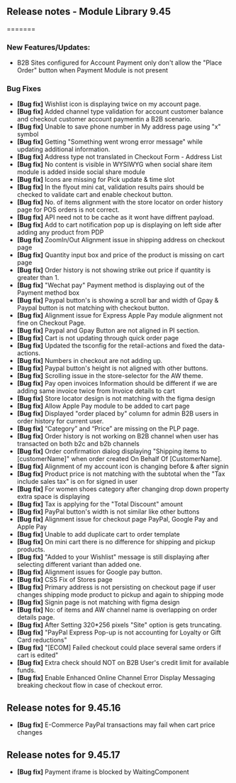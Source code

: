 ## Release notes - Module Library 9.45
=======

### New Features/Updates:

- B2B Sites configured for Account Payment only don't allow the "Place Order" button when Payment Module is not present

### Bug Fixes

* **[Bug fix]** Wishlist icon is displaying twice on my account page.
* **[Bug fix]** Added channel type validation for account customer balance and checkout customer account paymentin a B2B scenario.
* **[Bug fix]** Unable to save phone number in My address page using "x" symbol
* **[Bug fix]** Getting "Something went wrong error message" while updating additional information.
* **[Bug fix]** Address type not translated in Checkout Form - Address List
* **[Bug fix]** No content is visible in WYSIWYG when social share item module is added inside social share module
* **[Bug fix]** Icons are missing for Pick update & time slot
* **[Bug fix]** In the flyout mini cat, validation results pairs should be checked to validate cart and enable checkout button.
* **[Bug fix]** No. of items alignment with the store locator on order history page for POS orders is not correct.
* **[Bug fix]** API need not to be cache as it wont have diffrent payload.
* **[Bug fix]** Add to cart notification pop up is displaying on left side after adding any product from PDP
* **[Bug fix]** ZoomIn/Out Alignment issue in shipping address on checkout page
* **[Bug fix]** Quantity input box and price of the product is missing on cart page
* **[Bug fix]** Order history is not showing strike out price if quantity is greater than 1.
* **[Bug fix]** "Wechat pay" Payment method is displaying out of the Payment method box
* **[Bug fix]** Paypal button's is showing a scroll bar and width of Gpay & Paypal button is not matching with checkout button.
* **[Bug fix]** Alignment issue for Express Apple Pay module alignment not fine on Checkout Page.
* **[Bug fix]** Paypal and Gpay Button are not aligned in PI section.
* **[Bug fix]** Cart is not updating through quick order page
* **[Bug fix]** Updated the tsconfig for the retail-actions and fixed the data-actions.
* **[Bug fix]** Numbers in checkout are not adding up.
* **[Bug fix]** Paypal button's height is not aligned with other buttons.
* **[Bug fix]** Scrolling issue in the store-selector for the AW theme.
* **[Bug fix]** Pay open invoices Information should be different if we are adding same invoice twice from Invoice details to cart
* **[Bug fix]** Store locator design is   not matching with the figma design
* **[Bug fix]** Allow Apple Pay module to be added to cart page
* **[Bug fix]** Displayed "order placed by" column for admin B2B users in order history for current user.
* **[Bug fix]** “Category” and “Price” are missing on the PLP page.
* **[Bug fix]** Order history is not working on B2B channel when user has transacted on both b2c and b2b channels
* **[Bug fix]** Order confirmation dialog displaying "Shipping items to [customerName]" when order created On Behalf Of [CustomerName].
* **[Bug fix]** Alignment of my account icon is changing before & after signin
* **[Bug fix]** Product price is not matching with the subtotal when the "Tax include sales tax" is on for signed in user
* **[Bug fix]** For women shoes category after changing drop down property extra space is displaying
* **[Bug fix]** Tax is applying for the "Total Discount" amount
* **[Bug fix]** PayPal button's width is not similar like other buttons
* **[Bug fix]** Alignment issue for checkout page PayPal, Google Pay and Apple Pay
* **[Bug fix]** Unable to add duplicate cart to order template
* **[Bug fix]** On mini cart there is no difference for shipping and pickup products.
* **[Bug fix]** "Added to your Wishlist" message is still displaying after selecting different variant than added one.
* **[Bug fix]** Alignment issues for Google pay button.
* **[Bug fix]** CSS Fix of Stores page
* **[Bug fix]** Primary address is not persisting on checkout page if user changes shipping mode product to pickup and again to shipping mode
* **[Bug fix]** Signin page is not matching with figma design
* **[Bug fix]** No: of items and AW channel name is overlapping on order details page.
* **[Bug fix]** After Setting 320*256 pixels "Site" option is gets truncating.
* **[Bug fix]** "PayPal Express Pop-up is not accounting for Loyalty or Gift Card reductions"
* **[Bug fix]** "[ECOM] Failed checkout could place several same orders if cart is edited"
* **[Bug fix]** Extra check should NOT on B2B User's credit limit for available funds.
* **[Bug fix]** Enable Enhanced Online Channel Error Display Messaging breaking checkout flow in case of checkout error.

## Release notes for 9.45.16

* **[Bug fix]** E-Commerce PayPal transactions may fail when cart price changes

## Release notes for 9.45.17

* **[Bug fix]**  Payment iframe is blocked by WaitingComponent
